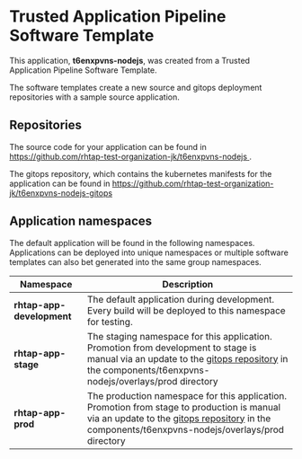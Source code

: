 # Trusted Application Pipeline Software Template

This application, **t6enxpvns-nodejs**, was created from a Trusted Application Pipeline Software Template.

The software templates create a new source and gitops deployment repositories with a sample source application. 

## Repositories

The source code for your application can be found in [https://github.com/rhtap-test-organization-jk/t6enxpvns-nodejs ](https://github.com/rhtap-test-organization-jk/t6enxpvns-nodejs ).
 
The gitops repository, which contains the kubernetes manifests for the application can be found in 
[https://github.com/rhtap-test-organization-jk/t6enxpvns-nodejs-gitops ](https://github.com/rhtap-test-organization-jk/t6enxpvns-nodejs-gitops ) 

## Application namespaces 

The default application will be found in the following namespaces. Applications can be deployed into unique namespaces or multiple software templates can also bet generated into the same group namespaces.  

|  Namespace   |  Description   |  
| -------- | -------- |   
| **rhtap-app-development** | The default application during development. Every build will be deployed to this namespace for testing. | 
| **rhtap-app-stage** | The staging namespace for this application. Promotion from development to stage is manual via an update to the [gitops repository](https://github.com/rhtap-test-organization-jk/t6enxpvns-nodejs-gitops ) in the components/t6enxpvns-nodejs/overlays/prod directory |  
| **rhtap-app-prod** | The production namespace for this application. Promotion from stage to production is manual via an update to the [gitops repository](https://github.com/rhtap-test-organization-jk/t6enxpvns-nodejs-gitops ) in the components/t6enxpvns-nodejs/overlays/prod directory | 